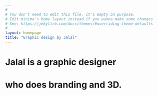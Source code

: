 ```yaml
---
#
# You don't need to edit this file, it's empty on purpose.
# Edit minima's home layout instead if you wanna make some changes
# See: https://jekyllrb.com/docs/themes/#overriding-theme-defaults
#
layout: homepage
title: "Graphic design by Jalal"
---
```


# Jalal is a graphic designer
# who does branding and 3D.